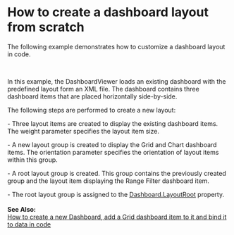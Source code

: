 # How to create a dashboard layout from scratch


<p>The following example demonstrates how to customize a dashboard layout in code.</p>
<br />
<p>In this example, the DashboardViewer loads an existing dashboard with the predefined layout form an XML file. The dashboard contains three dashboard items that are placed horizontally side-by-side.</p>
<p>The following steps are performed to create a new layout:</p>
<p>- Three layout items are created to display the existing dashboard items. The weight parameter specifies the layout item size.</p>
<p>- A new layout group is created to display the Grid and Chart dashboard items. The orientation parameter specifies the orientation of layout items within this group.</p>
<p>- A root layout group is created. This group contains the previously created group and the layout item displaying the Range Filter dashboard item.</p>
<p>- The root layout group is assigned to the <a href="https://documentation.devexpress.com/#Dashboard/DevExpressDashboardCommonDashboard_LayoutRoottopic"><u>Dashboard.LayoutRoot</u></a> property.<br /><br /><strong>See Also:</strong> <br /><a href="https://www.devexpress.com/Support/Center/p/E4768">How to create a new Dashboard, add a Grid dashboard item to it and bind it to data in code</a></p>

<br/>


